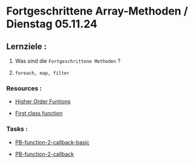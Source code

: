 # Fortgeschrittene Array-Methoden / Dienstag 05.11.24

## Lernziele :

1. Was sind die `Fortgeschrittene Methoden` ?

2. `foreach, map, filter`

### Resources :

- [Higher Order Funtions](https://www.freecodecamp.org/news/higher-order-functions-in-javascript-explained/)

- [First class function](https://developer.mozilla.org/en-US/docs/Glossary/First-class_Function)

### Tasks :

- [PB-function-2-callback-basic](https://classroom.github.com/a/mCyL7txF)

- [PB-function-2-callback](https://classroom.github.com/a/7NV46S0P)
